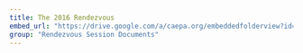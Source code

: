 ```yaml
---
title: The 2016 Rendezvous
embed_url: "https://drive.google.com/a/caepa.org/embeddedfolderview?id=1YIUPADRD-_gDTWORJfGE_TE8RN1sKRSo#grid"
group: "Rendezvous Session Documents"
---
```


